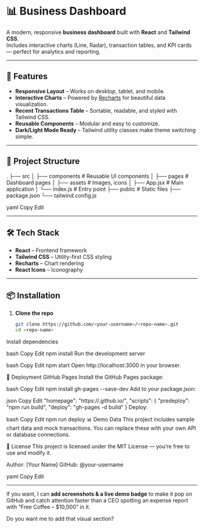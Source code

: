 # 📊 Business Dashboard

A modern, responsive **business dashboard** built with **React** and **Tailwind CSS**.  
Includes interactive charts (Line, Radar), transaction tables, and KPI cards — perfect for analytics and reporting.

---

## 🚀 Features

- **Responsive Layout** – Works on desktop, tablet, and mobile.
- **Interactive Charts** – Powered by [Recharts](https://recharts.org/) for beautiful data visualization.
- **Recent Transactions Table** – Sortable, readable, and styled with Tailwind CSS.
- **Reusable Components** – Modular and easy to customize.
- **Dark/Light Mode Ready** – Tailwind utility classes make theme switching simple.

---

## 📂 Project Structure

.
├── src
│ ├── components # Reusable UI components
│ ├── pages # Dashboard pages
│ ├── assets # Images, icons
│ ├── App.jsx # Main application
│ └── index.js # Entry point
├── public # Static files
├── package.json
└── tailwind.config.js

yaml
Copy
Edit

---

## 🛠️ Tech Stack

- **React** – Frontend framework
- **Tailwind CSS** – Utility-first CSS styling
- **Recharts** – Chart rendering
- **React Icons** – Iconography

---

## 📦 Installation

1. **Clone the repo**
   ```bash
   git clone https://github.com/<your-username>/<repo-name>.git
   cd <repo-name>
Install dependencies

bash
Copy
Edit
npm install
Run the development server

bash
Copy
Edit
npm start
Open http://localhost:3000 in your browser.

🚀 Deployment
GitHub Pages
Install the GitHub Pages package:

bash
Copy
Edit
npm install gh-pages --save-dev
Add to your package.json:

json
Copy
Edit
"homepage": "https://<your-github-username>.github.io/<repo-name>",
"scripts": {
  "predeploy": "npm run build",
  "deploy": "gh-pages -d build"
}
Deploy:

bash
Copy
Edit
npm run deploy
📊 Demo Data
This project includes sample chart data and mock transactions.
You can replace these with your own API or database connections.

📜 License
This project is licensed under the MIT License — you’re free to use and modify it.

Author: [Your Name]
GitHub: @your-username

yaml
Copy
Edit

---

If you want, I can **add screenshots & a live demo badge** to make it pop on GitHub and catch attention faster than a CEO spotting an expense report with “Free Coffee – $10,000” in it.  

Do you want me to add that visual section?